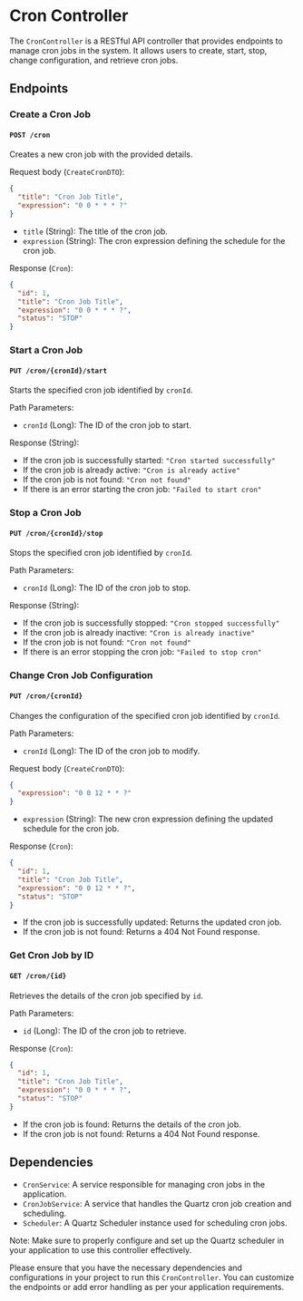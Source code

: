 # Cron Controller

The `CronController` is a RESTful API controller that provides endpoints to manage cron jobs in the system. It allows users to create, start, stop, change configuration, and retrieve cron jobs.

## Endpoints

### Create a Cron Job

#### `POST /cron`

Creates a new cron job with the provided details.

Request body (`CreateCronDTO`):

```json
{
  "title": "Cron Job Title",
  "expression": "0 0 * * * ?" 
}
```

- `title` (String): The title of the cron job.
- `expression` (String): The cron expression defining the schedule for the cron job.

Response (`Cron`):

```json
{
  "id": 1,
  "title": "Cron Job Title",
  "expression": "0 0 * * * ?",
  "status": "STOP"
}
```

### Start a Cron Job

#### `PUT /cron/{cronId}/start`

Starts the specified cron job identified by `cronId`.

Path Parameters:
- `cronId` (Long): The ID of the cron job to start.

Response (String):

- If the cron job is successfully started: `"Cron started successfully"`
- If the cron job is already active: `"Cron is already active"`
- If the cron job is not found: `"Cron not found"`
- If there is an error starting the cron job: `"Failed to start cron"`

### Stop a Cron Job

#### `PUT /cron/{cronId}/stop`

Stops the specified cron job identified by `cronId`.

Path Parameters:
- `cronId` (Long): The ID of the cron job to stop.

Response (String):

- If the cron job is successfully stopped: `"Cron stopped successfully"`
- If the cron job is already inactive: `"Cron is already inactive"`
- If the cron job is not found: `"Cron not found"`
- If there is an error stopping the cron job: `"Failed to stop cron"`

### Change Cron Job Configuration

#### `PUT /cron/{cronId}`

Changes the configuration of the specified cron job identified by `cronId`.

Path Parameters:
- `cronId` (Long): The ID of the cron job to modify.

Request body (`CreateCronDTO`):

```json
{
  "expression": "0 0 12 * * ?" 
}
```

- `expression` (String): The new cron expression defining the updated schedule for the cron job.

Response (`Cron`):

```json
{
  "id": 1,
  "title": "Cron Job Title",
  "expression": "0 0 12 * * ?",
  "status": "STOP"
}
```

- If the cron job is successfully updated: Returns the updated cron job.
- If the cron job is not found: Returns a 404 Not Found response.

### Get Cron Job by ID

#### `GET /cron/{id}`

Retrieves the details of the cron job specified by `id`.

Path Parameters:
- `id` (Long): The ID of the cron job to retrieve.

Response (`Cron`):

```json
{
  "id": 1,
  "title": "Cron Job Title",
  "expression": "0 0 * * * ?",
  "status": "STOP"
}
```

- If the cron job is found: Returns the details of the cron job.
- If the cron job is not found: Returns a 404 Not Found response.

## Dependencies

- `CronService`: A service responsible for managing cron jobs in the application.
- `CronJobService`: A service that handles the Quartz cron job creation and scheduling.
- `Scheduler`: A Quartz Scheduler instance used for scheduling cron jobs.

Note: Make sure to properly configure and set up the Quartz scheduler in your application to use this controller effectively.

Please ensure that you have the necessary dependencies and configurations in your project to run this `CronController`. You can customize the endpoints or add error handling as per your application requirements.
